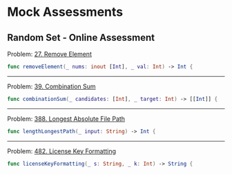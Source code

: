 # Mock Assessments

## Random Set - Online Assessment

Problem: [27. Remove Element][27]

```swift
func removeElement(_ nums: inout [Int], _ val: Int) -> Int {
```

---

Problem: [39. Combination Sum][39]

```swift
func combinationSum(_ candidates: [Int], _ target: Int) -> [[Int]] {
```

---

Problem: [388. Longest Absolute File Path][388]

```swift
func lengthLongestPath(_ input: String) -> Int {
```

---

Problem: [482. License Key Formatting][482]

```swift
func licenseKeyFormatting(_ s: String, _ k: Int) -> String {
```

<!-- URLs -->
[27]: https://leetcode.com/problems/remove-element/
[39]: https://leetcode.com/problems/combination-sum/
[388]: https://leetcode.com/problems/longest-absolute-file-path/
[482]: https://leetcode.com/problems/license-key-formatting/